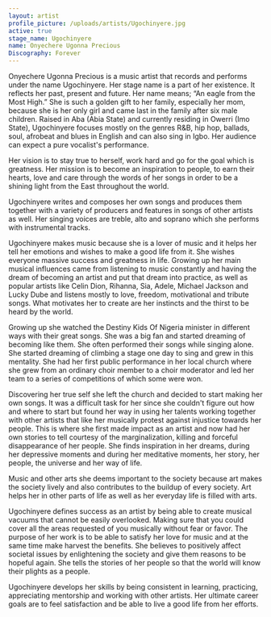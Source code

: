```yaml
---
layout: artist
profile_picture: /uploads/artists/Ugochinyere.jpg
active: true
stage_name: Ugochinyere
name: Onyechere Ugonna Precious
Discography: Forever
---
```


Onyechere Ugonna Precious is a music artist that records and performs under the name Ugochinyere. Her stage name is a part of her existence. It reflects her past, present and future. Her name means; “An eagle from the Most High.” She is such a golden gift to her family, especially her mom, because she is her only girl and came last in the family after six male children. Raised in Aba (Abia State) and currently residing in Owerri (Imo State), Ugochinyere focuses mostly on the genres R&B, hip hop, ballads, soul, afrobeat and blues in English and can also sing in Igbo. Her audience can expect a pure vocalist's performance.

Her vision is to stay true to herself, work hard and go for the goal which is greatness. Her mission is to become an inspiration to people, to earn their hearts, love and care through the words of her songs in order to be a shining light from the East throughout the world.

Ugochinyere writes and composes her own songs and produces them together with a variety of producers and features in songs of other artists as well. Her singing voices are treble, alto and soprano which she performs with instrumental tracks.

Ugochinyere makes music because she is a lover of music and it helps her tell her emotions and wishes to make a good life from it. She wishes everyone massive success and greatness in life. Growing up her main musical influences came from listening to music constantly and having the dream of becoming an artist and put that dream into practice, as well as popular artists like Celin Dion, Rihanna, Sia, Adele, Michael Jackson and Lucky Dube and listens mostly to love, freedom, motivational and tribute songs. What motivates her to create are her instincts and the thirst to be heard by the world.

Growing up she watched the Destiny Kids Of Nigeria minister in different ways with their great songs. She was a big fan and started dreaming of becoming like them. She often performed their songs while singing alone. She started dreaming of climbing a stage one day to sing and grew in this mentality. She had her first public performance in her local church where she grew from an ordinary choir member to a choir moderator and led her team to a series of competitions of which some were won.

Discovering her true self she left the church and decided to start making her own songs. It was a difficult task for her since she couldn't figure out how and where to start but found her way in using her talents working together with other artists that like her musically protest against injustice towards her people. This is where she first made impact as an artist and now had her own stories to tell courtesy of the marginalization, killing and forceful disappearance of her people. She finds inspiration in her dreams, during her depressive moments and during her meditative moments, her story, her people, the universe and her way of life.

Music and other arts she deems important to the society because art makes the society lively and also contributes to the buildup of every society. Art helps her in other parts of life as well as her everyday life is filled with arts.

Ugochinyere defines success as an artist by being able to create musical vacuums that cannot be easily overlooked. Making sure that you could cover all the areas requested of you musically without fear or favor. The purpose of her work is to be able to satisfy her love for music and at the same time make harvest the benefits. She believes to positively affect societal issues by enlightening the society and give them reasons to be hopeful again. She tells the stories of her people so that the world will know their plights as a people.

Ugochinyere develops her skills by being consistent in learning, practicing, appreciating mentorship and working with other artists. Her ultimate career goals are to feel satisfaction and be able to live a good life from her efforts.
